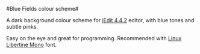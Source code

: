 #Blue Fields colour scheme#

A dark background colour scheme for [jEdit 4.4.2](http://jedit.org/) editor, with blue tones and subtle pinks.

Easy on the eye and great for programming. Recommended with [Linux Libertine Mono](http://www.linuxlibertine.org/) font.